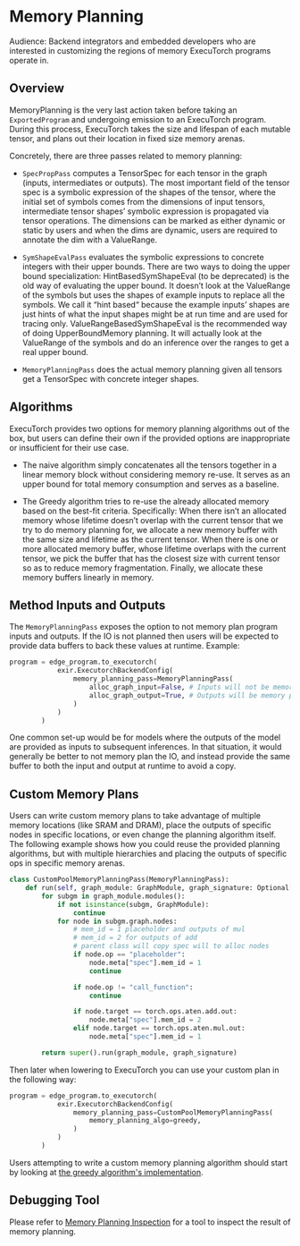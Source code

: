 # Memory Planning

Audience: Backend integrators and embedded developers who are interested in customizing the regions of memory ExecuTorch programs operate in.

## Overview

MemoryPlanning is the very last action taken before taking an `ExportedProgram` and undergoing emission to an ExecuTorch program. During this process, ExecuTorch takes the size and lifespan of each mutable tensor, and plans out their location in fixed size memory arenas.

Concretely, there are three passes related to memory planning:
* `SpecPropPass` computes a TensorSpec for each tensor in the graph (inputs, intermediates or outputs). The most important field of the tensor spec is a symbolic expression of the shapes of the tensor, where the initial set of symbols comes from the dimensions of input tensors, intermediate tensor shapes’ symbolic expression is propagated via tensor operations. The dimensions can be marked as either dynamic or static by users and when the dims are dynamic, users are required to annotate the dim with a ValueRange.

* `SymShapeEvalPass` evaluates the symbolic expressions to concrete integers with their upper bounds. There are two ways to doing the upper bound specialization:
HintBasedSymShapeEval (to be deprecated) is the old way of evaluating the upper bound. It doesn’t look at the ValueRange of the symbols but uses the shapes of example inputs to replace all the symbols. We call it “hint based“ because the example inputs’ shapes are just hints of what the input shapes might be at run time and are used for tracing only. ValueRangeBasedSymShapeEval is the recommended way of doing UpperBoundMemory planning. It will actually look at the ValueRange of the symbols and do an inference over the ranges to get a real upper bound.

* `MemoryPlanningPass` does the actual memory planning given all tensors get a TensorSpec with concrete integer shapes.

## Algorithms

ExecuTorch provides two options for memory planning algorithms out of the box, but users can define their own if the provided options are inappropriate or insufficient for their use case.

* The naive algorithm simply concatenates all the tensors together in a linear memory block without considering memory re-use. It serves as an upper bound for total memory consumption and serves as a baseline.

* The Greedy algorithm tries to re-use the already allocated memory based on the best-fit criteria. Specifically:
When there isn’t an allocated memory whose lifetime doesn’t overlap with the current tensor that we try to do memory planning for, we allocate a new memory buffer with the same size and lifetime as the current tensor. When there is one or more allocated memory buffer, whose lifetime overlaps with the current tensor, we pick the buffer that has the closest size with current tensor so as to reduce memory fragmentation. Finally, we allocate these memory buffers linearly in memory.


## Method Inputs and Outputs

The `MemoryPlanningPass` exposes the option to not memory plan program inputs and outputs. If the IO is not planned then users will be expected to provide data buffers to back these values at runtime. Example:

```python
program = edge_program.to_executorch(
            exir.ExecutorchBackendConfig(
                memory_planning_pass=MemoryPlanningPass(
                    alloc_graph_input=False, # Inputs will not be memory planned, the data_ptr for input tensors after model load will be nullptr
                    alloc_graph_output=True, # Outputs will be memory planned, the data_ptr for output tensors after model load will be in the `planned_memory`.
                )
            )
        )
```

One common set-up would be for models where the outputs of the model are provided as inputs to subsequent inferences. In that situation, it would generally be better to not memory plan the IO, and instead provide the same buffer to both the input and output at runtime to avoid a copy.

## Custom Memory Plans

Users can write custom memory plans to take advantage of multiple memory locations (like SRAM and DRAM), place the outputs of specific nodes in specific locations, or even change the planning algorithm itself. The following example shows how you could reuse the provided planning algorithms, but with multiple hierarchies and placing the outputs of specific ops in specific memory arenas.

```python
class CustomPoolMemoryPlanningPass(MemoryPlanningPass):
    def run(self, graph_module: GraphModule, graph_signature: Optional[ExportGraphSignature]) -> PassResult:
        for subgm in graph_module.modules():
            if not isinstance(subgm, GraphModule):
                continue
            for node in subgm.graph.nodes:
                # mem_id = 1 placeholder and outputs of mul
                # mem_id = 2 for outputs of add
                # parent class will copy spec will to alloc nodes
                if node.op == "placeholder":
                    node.meta["spec"].mem_id = 1
                    continue

                if node.op != "call_function":
                    continue

                if node.target == torch.ops.aten.add.out:
                    node.meta["spec"].mem_id = 2
                elif node.target == torch.ops.aten.mul.out:
                    node.meta["spec"].mem_id = 1

        return super().run(graph_module, graph_signature)
```

Then later when lowering to ExecuTorch you can use your custom plan in the following way:

```python
program = edge_program.to_executorch(
            exir.ExecutorchBackendConfig(
                memory_planning_pass=CustomPoolMemoryPlanningPass(
                    memory_planning_algo=greedy,
                )
            )
        )
```

Users attempting to write a custom memory planning algorithm should start by looking at [the greedy algorithm's implementation](https://github.com/pytorch/executorch/blob/d62c41ca86435e5316e7ed292b6d68aff27a2fb7/exir/memory_planning.py#L459C1-L459C12).

## Debugging Tool

Please refer to [Memory Planning Inspection](memory-planning-inspection.md) for a tool to inspect the result of memory planning.
